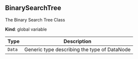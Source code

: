 <a name="BinarySearchTree"></a>

## BinarySearchTree
The Binary Search Tree Class

**Kind**: global variable  

| Type | Description |
| --- | --- |
| <code>Data</code> | Generic type describing the type of DataNode |

